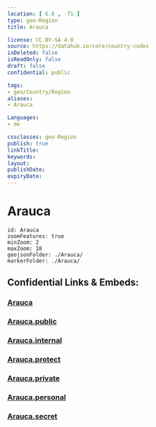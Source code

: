 ```yaml
---
location: [ 6.6 , -71 ] 
type: geo-Region
title: Arauca

license: CC BY-SA 4.0
source: https://datahub.io/core/country-codes
isDeleted: false
isReadOnly: false
draft: false
confidential: public

tags:
- geo/Country/Region
aliases:
- Arauca

Languages:
- de

cssclasses: geo-Region
publish: true
linkTitle: 
keywords: 
layout: 
publishDate: 
expiryDate: 
---
```


# Arauca

```leaflet
id: Arauca
zoomFeatures: true 
minZoom: 2 
maxZoom: 18
geojsonFolder: ./Arauca/
markerFolder: ./Arauca/
```


## Confidential Links & Embeds: 

### [Arauca](/_Standards/Earth/Continent/America~South/Colombia/departments~Colombia/Arauca.md) 

### [Arauca.public](/_public/Earth/Continent/America~South/Colombia/departments~Colombia/Arauca.public.md) 

### [Arauca.internal](/_internal/Earth/Continent/America~South/Colombia/departments~Colombia/Arauca.internal.md) 

### [Arauca.protect](/_protect/Earth/Continent/America~South/Colombia/departments~Colombia/Arauca.protect.md) 

### [Arauca.private](/_private/Earth/Continent/America~South/Colombia/departments~Colombia/Arauca.private.md) 

### [Arauca.personal](/_personal/Earth/Continent/America~South/Colombia/departments~Colombia/Arauca.personal.md) 

### [Arauca.secret](/_secret/Earth/Continent/America~South/Colombia/departments~Colombia/Arauca.secret.md)

